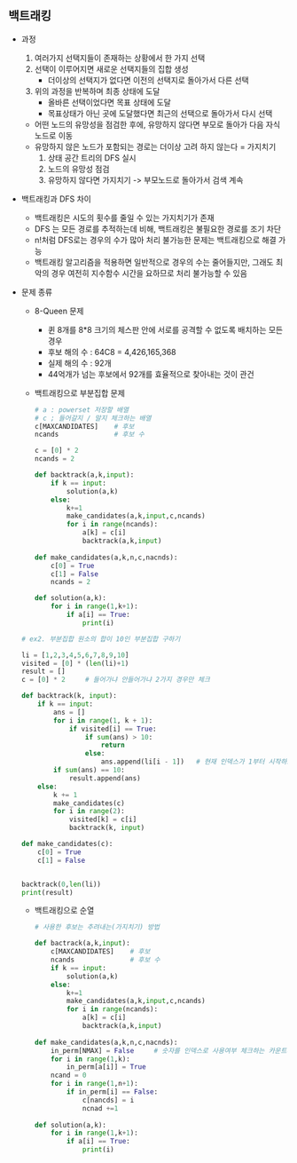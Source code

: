 ## 백트래킹

- 과정 

  1. 여러가지 선택지들이 존재하는 상황에서 한 가지 선택
  2. 선택이 이루어지면 새로운 선택지들의 집합 생성
     - 더이상의 선택지가 없다면 이전의 선택지로 돌아가서 다른 선택 
  3. 위의 과정을 반복하며 최종 상태에 도달
     - 올바른 선택이었다면 목표 상태에 도달    
     - 목표상태가 아닌 곳에 도달했다면 최근의 선택으로 돌아가서 다시 선택     

  - 어떤 노드의 유망성을 점검한 후에, 유망하지 않다면 부모로 돌아가 다음 자식 노드로 이동   
  - 유망하지 않은 노드가 포함되는 경로는 더이상 고려 하지 않는다 = 가지치기  
    1. 상태 공간 트리의 DFS 실시   
    2. 노드의 유망성 점검  
    3. 유망하지 않다면 가지치기 -> 부모노드로 돌아가서 검색 계속    



- 백트래킹과 DFS 차이    

  - 백트래킹은 시도의 횟수를 줄일 수 있는 가지치기가 존재    
  - DFS 는 모든 경로를 추적하는데 비해, 백트래킹은 불필요한 경로를 조기 차단   
  - n!처럼 DFS로는 경우의 수가 많아 처리 불가능한 문제는 백트래킹으로 해결 가능    
  - 백트래킹 알고리즘을 적용하면 일반적으로 경우의 수는 줄어들지만, 그래도 최악의 경우 여전히 지수함수 시간을 요하므로 처리 불가능할 수 있음    

- 문제 종류  

  - 8-Queen 문제   

    - 퀸 8개를 8*8 크기의 체스판 안에 서로를 공격할 수 없도록 배치하는 모든 경우   
    - 후보 해의 수 : 64C8 = 4,426,165,368    
    - 실제 해의 수 : 92개
    - 44억개가 넘는 후보에서 92개를 효율적으로 찾아내는 것이 관건    

    

  - 백트래킹으로 부분집합 문제   

    ```python
    # a : powerset 저장할 배열   
    # c ; 들어갈지 / 말지 체크하는 배열
    c[MAXCANDIDATES]	# 후보
    ncands 				# 후보 수
    
    c = [0] * 2
    ncands = 2
    
    def backtrack(a,k,input):
        if k == input:
            solution(a,k)
        else:
            k+=1
            make_candidates(a,k,input,c,ncands)
            for i in range(ncands):
                a[k] = c[i]
                backtrack(a,k,input)
                
    def make_candidates(a,k,n,c,nacnds):
        c[0] = True
        c[1] = False
        ncands = 2
    
    def solution(a,k):
        for i in range(1,k+1):
            if a[i] == True:
                print(i)
    ```

  ```python
  # ex2. 부분집합 원소의 합이 10인 부분집합 구하기
  
  li = [1,2,3,4,5,6,7,8,9,10]
  visited = [0] * (len(li)+1)
  result = []
  c = [0] * 2     # 들어가냐 안들어가냐 2가지 경우만 체크
  
  def backtrack(k, input):
      if k == input:
          ans = []
          for i in range(1, k + 1):
              if visited[i] == True:
                  if sum(ans) > 10:
                      return
                  else:
                      ans.append(li[i - 1])   # 현재 인덱스가 1부터 시작하므로
          if sum(ans) == 10:
              result.append(ans)
      else:
          k += 1
          make_candidates(c)
          for i in range(2):
              visited[k] = c[i]
              backtrack(k, input)
  
  def make_candidates(c):
      c[0] = True
      c[1] = False
  
  
  backtrack(0,len(li))
  print(result)
  ```

  

  - 백트래킹으로 순열

    ```python
    # 사용한 후보는 추려내는(가지치기) 방법 
    
    def bactrack(a,k,input):
        c[MAXCANDIDATES]	# 후보
        ncands 				# 후보 수
        if k == input:
            solution(a,k)
        else:
            k+=1
            make_candidates(a,k,input,c,ncands)
            for i in range(ncands):
                a[k] = c[i]
                backtrack(a,k,input)
     
    def make_candidates(a,k,n,c,nacnds):
        in_perm[NMAX] = False	  # 숫자를 인덱스로 사용여부 체크하는 카운트배열
        for i in range(1,k):
            in_perm[a[i]] = True
        ncand = 0
        for i in range(1,n+1):
            if in_perm[i] == False:
                c[nancds] = i
                ncnad +=1
                
    def solution(a,k):
        for i in range(1,k+1):
            if a[i] == True:
                print(i)
    ```

    

  



